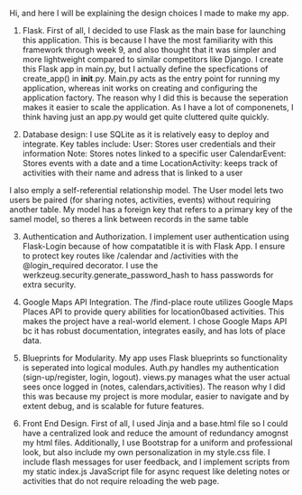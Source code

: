 Hi, and here I will be explaining the design choices I made to make my app.

1. Flask. First of all, I decided to use Flask as the main base for launching this application. This is because I have the most familiarity with this framework through week 9, and also thought that it was simpler and more lightweight compared to similar competitors like Django. I create this Flask app in main.py, but I actually define the specfications of create_app() in __init__.py. Main.py acts as the entry point for running my application, whereas init works on creating and configuring the application factory. The reason why I did this is because the seperation makes it easier to scale the application. As I have a lot of componenets, I think having just an app.py would get quite cluttered quite quickly. 

2. Database design: I use SQLite as it is relatively easy to deploy and integrate. Key tables include:
User: Stores user credentials and their information
Note: Stores notes linked to a specific user
CalendarEvent: Stores events with a date and a time
LocationActivity: keeps track of activities with their name and adress that is linked to a user

I also emply a self-referential relationship model. The User model lets two users be paired (for sharing notes, activities, events) without requiring another table. My model has a foreign key that refers to a primary key of the samel model, so theres a link between records in the same table

3. Authentication and Authorization. I implement user authentication using Flask-Login because of how compatatible it is with Flask App. I ensure to protect key routes like /calendar and /activities with the @login_required decorator. I use the werkzeug.security.generate_password_hash to hass passwords for extra security. 

4. Google Maps API Integration. The /find-place route utilizes Google Maps Places API to provide query abilities for location0based activities. This makes the project have a real-world element. I chose Google Maps API bc it has robust documentation, integrates easily, and has lots of place data.

5. Blueprints for Modularity. My app uses Flask blueprints so functionality is seperated into logical modules. Auth.py handles my authentication (sign-up/register, login, logout). views.py manages what the user actual sees once logged in (notes, calendars,activities). The reason why I did this was because my project is more modular, easier to navigate and by extent debug, and is scalable for future features. 

6. Front End Design. First of all, I used Jinja and a base.html file so I could have a centralized look and reduce the amount of redundancy amognst my html files. Additionally, I use Bootstrap for a uniform and professional look, but also include my own personalization in my style.css file. I include flash messages for user feedback, and I implement scripts from my static index.js JavaScript file for async request like deleting notes or activities that do not require reloading the web page.